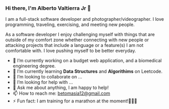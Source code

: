 ### Hi there, I'm Alberto Valtierra Jr 👋

I am a full-stack software developer and photographer/videographer. I love programming, traveling, exercising, and meeting new people. 

As a software developer I enjoy challenging myself with things that are outside of my comfort zone whether connecting with new people or attacking projects that include a language or a feature(s) I am not comfortable with. I love pushing myself to be better everyday.

- 🔭 I’m currently working on a budget web application, and a biomedical engineering degree.
- 🌱 I’m currently learning <strong>Data Structures</strong> and <strong>Algorithims</strong> on Leetcode. 
- 👯 I’m looking to collaborate on ...
- 🤔 I’m looking for help with ...
- 💬 Ask me about anything, I am happy to help!
- 📫 How to reach me: betomasia12@gmail.com
- ⚡ Fun fact: I am training for a marathon at the moment!🏃🏽‍♂️

